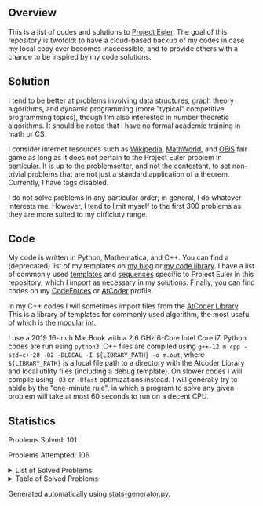 ## Overview
This is a list of codes and solutions to [Project Euler](https://projecteuler.net/). The goal of this repository is twofold: to have a cloud-based backup of my codes in case my local copy ever becomes inaccessible, and to provide others with a chance to be inspired by my code solutions. 

## Solution
I tend to be better at problems involving data structures, graph theory algorithms, and dynamic programming (more "typical" competitive programming topics), though I'm also interested in number theoretic algorithms. It should be noted that I have no formal academic training in math or CS. 

I consider internet resources such as [Wikipedia](https://en.wikipedia.org/wiki/Main_Page), [MathWorld](https://mathworld.wolfram.com/), and [OEIS](https://oeis.org/) fair game as long as it does not pertain to the Project Euler problem in particular. It is up to the problemsetter, and not the contestant, to set non-trivial problems that are not just a standard application of a theorem. Currently, I have tags disabled. 

I do not solve problems in any particular order; in general, I do whatever interests me. However, I tend to limit myself to the first 300 problems as they are more suited to my difficluty range. 

## Code
My code is written in Python, Mathematica, and C++. You can find a (deprecated) list of my templates on [my blog](https://dustin-miao.github.io/) or [my code library](https://dustin-miao.github.io/library/). I have a list of commonly used [templates](library/templates) and [sequences](library/sequences) specific to Project Euler in this repository, which I import as necessary in my solutions.  Finally, you can find codes on my [CodeForces](https://codeforces.com/profile/dutin) or [AtCoder](https://atcoder.jp/users/dutinmeow) profile. 

In my C++ codes I will sometimes import files from the [AtCoder Library](https://atcoder.github.io/ac-library/production/document_en/index.html). This is a library of templates for commonly used algorithm, the most useful of which is the [modular int](https://atcoder.github.io/ac-library/production/document_en/modint.html). 

I use a 2019 16-inch MacBook with a 2.6 GHz 6-Core Intel Core i7. Python codes are run using `python3`. C++ files are  compiled using `g++-12 m.cpp -std=c++20 -O2 -DLOCAL -I ${LIBRARY_PATH} -o m.out`, where `${LIBRARY_PATH}` is a local file path to a directory with the Atcoder Library and local utility files (including a debug template). On slower codes I will compile using `-O3` or `-Ofast` optimizations instead. I will generally try to abide by the "one-minute rule", in which a program to solve any given problem will take at most 60 seconds to run on a decent CPU. 

## Statistics


Problems Solved: 101

Problems Attempted: 106

<details><summary>List of Solved Problems</summary>

- [1: Multiples of 3 or 5](problems/0001-multiples-of-3-or-5)
- [2: Even fibonacci numbers](problems/0002-even-fibonacci-numbers)
- [3: Largest prime factor](problems/0003-largest-prime-factor)
- [4: Largest palindrome product](problems/0004-largest-palindrome-product)
- [5: Smallest multiple](problems/0005-smallest-multiple)
- [6: Sum square difference](problems/0006-sum-square-difference)
- [7: 10001st prime](problems/0007-10001st-prime)
- [8: Largest product in a series](problems/0008-largest-product-in-a-series)
- [9: Special pythagorean triple](problems/0009-special-pythagorean-triple)
- [10: Summation of primes](problems/0010-summation-of-primes)
- [11: Largest product in a grid](problems/0011-largest-product-in-a-grid)
- [12: Highly divisible triangular number](problems/0012-highly-divisible-triangular-number)
- [13: Large sum](problems/0013-large-sum)
- [14: Longest collatz sequence](problems/0014-longest-collatz-sequence)
- [15: Lattice paths](problems/0015-lattice-paths)
- [16: Power digit sum](problems/0016-power-digit-sum)
- [17: Number letter counts](problems/0017-number-letter-counts)
- [18: Maximum path sum I](problems/0018-maximum-path-sum-i)
- [19: Counting sundays](problems/0019-counting-sundays)
- [20: Factorial digit sum](problems/0020-factorial-digit-sum)
- [21: Amicable numbers](problems/0021-amicable-numbers)
- [22: Names score](problems/0022-names-score)
- [23: Non abundant sums](problems/0023-non-abundant-sums)
- [24: Lexicographic permutations](problems/0024-lexicographic-permutations)
- [25: 1000 digit fibonacci number](problems/0025-1000-digit-fibonacci-number)
- [26: Reciprocal cycles](problems/0026-reciprocal-cycles)
- [27: Quadratic primes](problems/0027-quadratic-primes)
- [28: Number spiral diagonals](problems/0028-number-spiral-diagonals)
- [29: Distinct powers](problems/0029-distinct-powers)
- [30: Digit fifth powers](problems/0030-digit-fifth-powers)
- [31: Coin sums](problems/0031-coin-sums)
- [32: Pandigital products](problems/0032-pandigital-products)
- [33: Digit cancelling fractions](problems/0033-digit-cancelling-fractions)
- [34: Digit factorials](problems/0034-digit-factorials)
- [35: Circular primes](problems/0035-circular-primes)
- [36: Double base polindrome](problems/0036-double-base-polindrome)
- [37: Truncatable primes](problems/0037-truncatable-primes)
- [38: Pandigital multiples](problems/0038-pandigital-multiples)
- [39: Integer right triangles](problems/0039-integer-right-triangles)
- [40: Champernownes constant](problems/0040-champernownes-constant)
- [41: Pandigital prime](problems/0041-pandigital-prime)
- [42: Coded triangle numbers](problems/0042-coded-triangle-numbers)
- [43: Sub string divisibility](problems/0043-sub-string-divisibility)
- [44: Pentagon numbers](problems/0044-pentagon-numbers)
- [45: Triangular pentagonal and hexagonal](problems/0045-triangular-pentagonal-and-hexagonal)
- [46: Goldbacks other conjecture](problems/0046-goldbacks-other-conjecture)
- [47: Distinct prime factors](problems/0047-distinct-prime-factors)
- [48: Self powers](problems/0048-self-powers)
- [49: Prime permutations](problems/0049-prime-permutations)
- [50: Consecutive prime sum](problems/0050-consecutive-prime-sum)
- [51: Prime digit replacements](problems/0051-prime-digit-replacements)
- [52: Permuted multiples](problems/0052-permuted-multiples)
- [53: Combinatoric selections](problems/0053-combinatoric-selections)
- [54: Poker hands](problems/0054-poker-hands)
- [55: Lychrel numbers](problems/0055-lychrel-numbers)
- [56: Powerful digit sum](problems/0056-powerful-digit-sum)
- [57: Square roots convergents](problems/0057-square-roots-convergents)
- [58: Spiral primes](problems/0058-spiral-primes)
- [59: Xor decryption](problems/0059-xor-decryption)
- [64: Odd period square roots](problems/0064-odd-period-square-roots)
- [67: Maximum path sum II](problems/0067-maximum-path-sum-ii)
- [68: Magic 5 gon ring](problems/0068-magic-5-gon-ring)
- [69: Totient maximum](problems/0069-totient-maximum)
- [70: Totient permutation](problems/0070-totient-permutation)
- [71: Ordered fractions](problems/0071-ordered-fractions)
- [72: Counting fractions](problems/0072-counting-fractions)
- [74: Digit factorial chains](problems/0074-digit-factorial-chains)
- [75: Singular integer right triangles](problems/0075-singular-integer-right-triangles)
- [76: Counting summations](problems/0076-counting-summations)
- [81: Path sum two ways](problems/0081-path-sum-two-ways)
- [82: Path sum three ways](problems/0082-path-sum-three-ways)
- [83: Path sum four ways](problems/0083-path-sum-four-ways)
- [85: Counting rectangles](problems/0085-counting-rectangles)
- [87: Prime power triples](problems/0087-prime-power-triples)
- [92: Square digit chains](problems/0092-square-digit-chains)
- [96: Su doku](problems/0096-su-doku)
- [97: Large non mersenne prime](problems/0097-large-non-mersenne-prime)
- [99: Largest exponential](problems/0099-largest-exponential)
- [102: Triangle containment](problems/0102-triangle-containment)
- [104: Pandigital fibonacci ends](problems/0104-pandigital-fibonacci-ends)
- [114: Counting block combinations I](problems/0114-counting-block-combinations-i)
- [115: Counting block combinations II](problems/0115-counting-block-combinations-ii)
- [116: Red green or blue tiles](problems/0116-red-green-or-blue-tiles)
- [117: Red green and blue tiles](problems/0117-red-green-and-blue-tiles)
- [150: Searching a triangular array for a sub triangle having minimum sum](problems/0150-searching-a-triangular-array-for-a-sub-triangle-having-minimum-sum)
- [164: Numbers for which no three consecutive digits have a sum greater than a given value](problems/0164-numbers-for-which-no-three-consecutive-digits-have-a-sum-greater-than-a-given-value)
- [179: Consecutive positive divisors](problems/0179-consecutive-positive-divisors)
- [191: Prize strings](problems/0191-prize-strings)
- [204: Generalised hamming numbers](problems/0204-generalised-hamming-numbers)
- [205: Dice game](problems/0205-dice-game)
- [206: Concealed square](problems/0206-concealed-square)
- [258: A lagged fibonacci sequence](problems/0258-a-lagged-fibonacci-sequence)
- [301: Nim](problems/0301-nim)
- [337: Totient squarestep sequence](problems/0337-totient-squarestep-sequence)
- [345: Matrix sum](problems/0345-matrix-sum)
- [378: Triangle triples](problems/0378-triangle-triples)
- [411: Uphill paths](problems/0411-uphill-paths)
- [497: Drunken tower of hanoi](problems/0497-drunken-tower-of-hanoi)
- [500: Problem 500](problems/0500-problem-500)
- [686: Powers of two](problems/0686-powers-of-two)
- [808: Reversible prime squares](problems/0808-reversible-prime-squares)
</details>

<details><summary>Table of Solved Problems</summary>

|<!---->|<!---->|<!---->|<!---->|<!---->|<!---->|<!---->|<!---->|<!---->|<!---->|
|:-----:|:-----:|:-----:|:-----:|:-----:|:-----:|:-----:|:-----:|:-----:|:-----:|
|[1](problems/0001-multiples-of-3-or-5)|[2](problems/0002-even-fibonacci-numbers)|[3](problems/0003-largest-prime-factor)|[4](problems/0004-largest-palindrome-product)|[5](problems/0005-smallest-multiple)|[6](problems/0006-sum-square-difference)|[7](problems/0007-10001st-prime)|[8](problems/0008-largest-product-in-a-series)|[9](problems/0009-special-pythagorean-triple)|[10](problems/0010-summation-of-primes)|
|[11](problems/0011-largest-product-in-a-grid)|[12](problems/0012-highly-divisible-triangular-number)|[13](problems/0013-large-sum)|[14](problems/0014-longest-collatz-sequence)|[15](problems/0015-lattice-paths)|[16](problems/0016-power-digit-sum)|[17](problems/0017-number-letter-counts)|[18](problems/0018-maximum-path-sum-i)|[19](problems/0019-counting-sundays)|[20](problems/0020-factorial-digit-sum)|
|[21](problems/0021-amicable-numbers)|[22](problems/0022-names-score)|[23](problems/0023-non-abundant-sums)|[24](problems/0024-lexicographic-permutations)|[25](problems/0025-1000-digit-fibonacci-number)|[26](problems/0026-reciprocal-cycles)|[27](problems/0027-quadratic-primes)|[28](problems/0028-number-spiral-diagonals)|[29](problems/0029-distinct-powers)|[30](problems/0030-digit-fifth-powers)|
|[31](problems/0031-coin-sums)|[32](problems/0032-pandigital-products)|[33](problems/0033-digit-cancelling-fractions)|[34](problems/0034-digit-factorials)|[35](problems/0035-circular-primes)|[36](problems/0036-double-base-polindrome)|[37](problems/0037-truncatable-primes)|[38](problems/0038-pandigital-multiples)|[39](problems/0039-integer-right-triangles)|[40](problems/0040-champernownes-constant)|
|[41](problems/0041-pandigital-prime)|[42](problems/0042-coded-triangle-numbers)|[43](problems/0043-sub-string-divisibility)|[44](problems/0044-pentagon-numbers)|[45](problems/0045-triangular-pentagonal-and-hexagonal)|[46](problems/0046-goldbacks-other-conjecture)|[47](problems/0047-distinct-prime-factors)|[48](problems/0048-self-powers)|[49](problems/0049-prime-permutations)|[50](problems/0050-consecutive-prime-sum)|
|[51](problems/0051-prime-digit-replacements)|[52](problems/0052-permuted-multiples)|[53](problems/0053-combinatoric-selections)|[54](problems/0054-poker-hands)|[55](problems/0055-lychrel-numbers)|[56](problems/0056-powerful-digit-sum)|[57](problems/0057-square-roots-convergents)|[58](problems/0058-spiral-primes)|[59](problems/0059-xor-decryption)||
||||[64](problems/0064-odd-period-square-roots)|||[67](problems/0067-maximum-path-sum-ii)|[68](problems/0068-magic-5-gon-ring)|[69](problems/0069-totient-maximum)|[70](problems/0070-totient-permutation)|
|[71](problems/0071-ordered-fractions)|[72](problems/0072-counting-fractions)||[74](problems/0074-digit-factorial-chains)|[75](problems/0075-singular-integer-right-triangles)|[76](problems/0076-counting-summations)|||||
|[81](problems/0081-path-sum-two-ways)|[82](problems/0082-path-sum-three-ways)|[83](problems/0083-path-sum-four-ways)||[85](problems/0085-counting-rectangles)||[87](problems/0087-prime-power-triples)||||
||[92](problems/0092-square-digit-chains)||||[96](problems/0096-su-doku)|[97](problems/0097-large-non-mersenne-prime)||[99](problems/0099-largest-exponential)||
||[102](problems/0102-triangle-containment)||[104](problems/0104-pandigital-fibonacci-ends)|||||||
||||[114](problems/0114-counting-block-combinations-i)|[115](problems/0115-counting-block-combinations-ii)|[116](problems/0116-red-green-or-blue-tiles)|[117](problems/0117-red-green-and-blue-tiles)||||
||||||||||<br>|
||||||||||<br>|
||||||||||[150](problems/0150-searching-a-triangular-array-for-a-sub-triangle-having-minimum-sum)|
||||||||||<br>|
||||[164](problems/0164-numbers-for-which-no-three-consecutive-digits-have-a-sum-greater-than-a-given-value)|||||||
|||||||||[179](problems/0179-consecutive-positive-divisors)||
||||||||||<br>|
|[191](problems/0191-prize-strings)||||||||||
||||[204](problems/0204-generalised-hamming-numbers)|[205](problems/0205-dice-game)|[206](problems/0206-concealed-square)|||||
||||||||||<br>|
||||||||||<br>|
||||||||||<br>|
||||||||||<br>|
||||||||[258](problems/0258-a-lagged-fibonacci-sequence)|||
||||||||||<br>|
||||||||||<br>|
||||||||||<br>|
||||||||||<br>|
|[301](problems/0301-nim)||||||||||
||||||||||<br>|
||||||||||<br>|
|||||||[337](problems/0337-totient-squarestep-sequence)||||
|||||[345](problems/0345-matrix-sum)||||||
||||||||||<br>|
||||||||||<br>|
||||||||[378](problems/0378-triangle-triples)|||
||||||||||<br>|
||||||||||<br>|
||||||||||<br>|
|[411](problems/0411-uphill-paths)||||||||||
||||||||||<br>|
||||||||||<br>|
||||||||||<br>|
||||||||||<br>|
||||||||||<br>|
||||||||||<br>|
||||||||||<br>|
|||||||[497](problems/0497-drunken-tower-of-hanoi)|||[500](problems/0500-problem-500)|
||||||||||<br>|
||||||||||<br>|
||||||||||<br>|
||||||||||<br>|
||||||||||<br>|
||||||||||<br>|
||||||||||<br>|
||||||||||<br>|
||||||||||<br>|
||||||||||<br>|
||||||||||<br>|
||||||||||<br>|
||||||||||<br>|
||||||||||<br>|
||||||||||<br>|
||||||||||<br>|
||||||||||<br>|
||||||||||<br>|
||||||[686](problems/0686-powers-of-two)|||||
||||||||||<br>|
||||||||||<br>|
||||||||||<br>|
||||||||||<br>|
||||||||||<br>|
||||||||||<br>|
||||||||||<br>|
||||||||||<br>|
||||||||||<br>|
||||||||||<br>|
||||||||||<br>|
||||||||[808](problems/0808-reversible-prime-squares)|||
||||||||||<br>|
||||||||||<br>|
</details>


Generated automatically using [stats-generator.py](util/stats-generator.py). 

